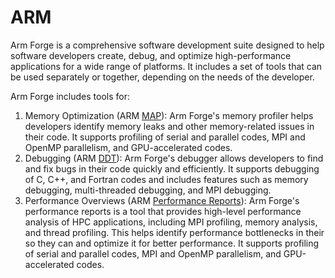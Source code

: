 # ARM 

Arm Forge is a comprehensive software development suite designed to help software developers create, debug, and optimize high-performance applications for a wide range of platforms. It includes a set of tools that can be used separately or together, depending on the needs of the developer.

Arm Forge includes tools for:

1.	Memory Optimization (ARM [MAP](/Documentation/Development/Performance_Tools/ARM)): Arm Forge's memory profiler helps developers identify memory leaks and other memory-related issues in their code. It supports profiling of serial and parallel codes, MPI and OpenMP parallelism, and GPU-accelerated codes.
2.	Debugging (ARM [DDT](/Documentation/Development/Debug_Tools/)): Arm Forge's debugger allows developers to find and fix bugs in their code quickly and efficiently. It supports debugging of C, C++, and Fortran codes and includes features such as memory debugging, multi-threaded debugging, and MPI debugging.
3.	Performance Overviews (ARM [Performance Reports](/Documentation/Development/Performance_Tools/ARM/performance_rep)): Arm Forge's performance reports is a tool that provides high-level performance analysis of HPC applications, including MPI profiling, memory analysis, and thread profiling. This helps identify performance bottlenecks in their so they can and optimize it for better performance. It supports profiling of serial and parallel codes, MPI and OpenMP parallelism, and GPU-accelerated codes. 

